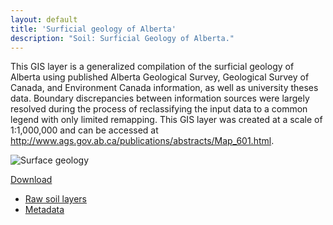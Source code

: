 ```yaml
---
layout: default
title: 'Surficial geology of Alberta'
description: "Soil: Surficial Geology of Alberta."
---
```


This GIS layer is a generalized compilation of the surficial geology of Alberta 
using published Alberta Geological Survey, Geological Survey of Canada, and 
Environment Canada information, as well as university theses data. Boundary 
discrepancies between information sources were largely resolved during the 
process of reclassifying the input data to a common legend with only limited 
remapping. This GIS layer was created at a scale of 1:1,000,000 and can be 
accessed at http://www.ags.gov.ab.ca/publications/abstracts/Map_601.html.

<div class="row">
  <div class="col-6 col-sm-6 col-lg-6">
  <p><img src="{{ site.contents }}/geospatial/soil/surfaceGeologyDPanForWeb200dpi.png" class="img-responsive" alt="Surface geology"/></p>
  </div>

<div class="col-6 col-sm-6 col-lg-6">
<span class="pull-right">
<div class="btn-group">
  <a href="#" class="btn btn-primary dropdown-toggle" data-toggle="dropdown" aria-expanded="false">Download <i class="fa fa-download"></i></a>
  <ul class="dropdown-menu">
    <li><a href="{{ site.ftproot }}/geospatial/soil/ABMI_soilTypes_LayerJan2014.gdb.zip">Raw soil layers</a></li>
    <li><a href="{{ site.ftproot }}/geospatial/soil/soillayersfortheabmisppwebsite.zip">Metadata</a></li>
  </ul>
</div>
</span>
</div>

</div>
